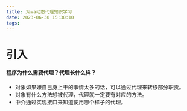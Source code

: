 ```yaml
---
title: Java动态代理知识学习
date: 2023-06-30 15:30:10
tags:
---
```


# 引入

#### 程序为什么需要代理？代理长什么样？

* 对象如果嫌自己身上干的事情太多的话，可以通过代理来转移部分职责。
* 对象有什么方法想被代理，代理就一定要有对应的方法。
* 中介通过实现接口来知道使用哪个样子的代理。

